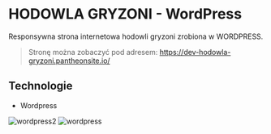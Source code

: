 # HODOWLA GRYZONI - WordPress

Responsywna strona internetowa hodowli gryzoni zrobiona w WORDPRESS.


> Stronę można zobaczyć pod adresem: https://dev-hodowla-gryzoni.pantheonsite.io/



## Technologie
- Wordpress




![wordpress2](https://user-images.githubusercontent.com/105555319/168491732-5cb81fee-ac0d-4830-9267-bae2738707d4.png)
![wordpress](https://user-images.githubusercontent.com/105555319/168491739-de657ac8-e330-4c1e-9033-4f98d016e27b.png)

